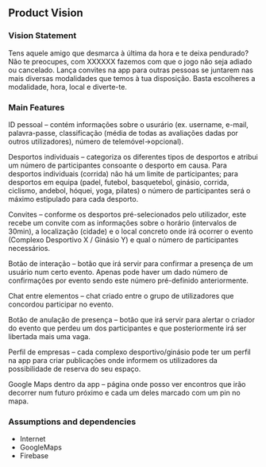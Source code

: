 
## Product Vision

### Vision Statement

Tens aquele amigo que desmarca à última da hora e te deixa pendurado? Não te preocupes, com XXXXXX fazemos com que o jogo não seja adiado ou cancelado.
Lança convites na app para outras pessoas se juntarem nas mais diversas modalidades que temos à tua disposição.
Basta escolheres a modalidade, hora, local e diverte-te.

### Main Features

ID pessoal – contém informações sobre o usurário (ex. username, e-mail, palavra-passe, classificação (média de todas as avaliações dadas por outros utilizadores), número de telemóvel->opcional).

Desportos individuais – categoriza os diferentes tipos de desportos e atribui um número de participantes consoante o desporto em causa. Para desportos individuais (corrida) não há um limite de participantes; para desportos em equipa (padel, futebol, basquetebol, ginásio, corrida, ciclismo, andebol, hóquei, yoga, pilates) o número de participantes será o máximo estipulado para cada desporto.

Convites – conforme os desportos pré-selecionados pelo utilizador, este recebe um convite com as informações sobre o horário (intervalos de 30min), a localização (cidade) e o local concreto onde irá ocorrer o evento (Complexo Desportivo X / Ginásio Y) e qual o número de participantes necessários.

Botão de interação – botão que irá servir para confirmar a presença de um usuário num certo evento. Apenas pode haver um dado número de confirmações por evento sendo este número pré-definido anteriormente.

Chat entre elementos – chat criado entre o grupo de utilizadores que concordou participar no evento.

Botão de anulação de presença – botão que irá servir para alertar o criador do evento que perdeu um dos participantes e que posteriormente irá ser libertada mais uma vaga.

Perfil de empresas – cada complexo desportivo/ginásio pode ter um perfil na app para criar publicações onde informem os utilizadores da possibilidade de reserva do seu espaço.

Google Maps dentro da app – página onde posso ver encontros que irão decorrer num futuro próximo e cada um deles marcado com um pin no mapa.


### Assumptions and dependencies
- Internet
- GoogleMaps
- Firebase
